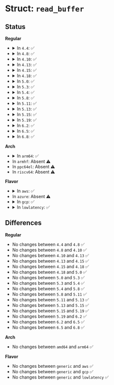 # Struct: <code>read_buffer</code>

## Status
<b>Regular</b>
<ul>
<li>
<details>
<summary>In <code>4.4</code>: ✅</summary>

```c
struct read_buffer {
    struct list_head list;
    unsigned int cons;
    unsigned int len;
    char msg[0];
};
```
</details>
</li>
<li>
<details>
<summary>In <code>4.8</code>: ✅</summary>

```c
struct read_buffer {
    struct list_head list;
    unsigned int cons;
    unsigned int len;
    char msg[0];
};
```
</details>
</li>
<li>
<details>
<summary>In <code>4.10</code>: ✅</summary>

```c
struct read_buffer {
    struct list_head list;
    unsigned int cons;
    unsigned int len;
    char msg[0];
};
```
</details>
</li>
<li>
<details>
<summary>In <code>4.13</code>: ✅</summary>

```c
struct read_buffer {
    struct list_head list;
    unsigned int cons;
    unsigned int len;
    char msg[0];
};
```
</details>
</li>
<li>
<details>
<summary>In <code>4.15</code>: ✅</summary>

```c
struct read_buffer {
    struct list_head list;
    unsigned int cons;
    unsigned int len;
    char msg[0];
};
```
</details>
</li>
<li>
<details>
<summary>In <code>4.18</code>: ✅</summary>

```c
struct read_buffer {
    struct list_head list;
    unsigned int cons;
    unsigned int len;
    char msg[0];
};
```
</details>
</li>
<li>
<details>
<summary>In <code>5.0</code>: ✅</summary>

```c
struct read_buffer {
    struct list_head list;
    unsigned int cons;
    unsigned int len;
    char msg[0];
};
```
</details>
</li>
<li>
<details>
<summary>In <code>5.3</code>: ✅</summary>

```c
struct read_buffer {
    struct list_head list;
    unsigned int cons;
    unsigned int len;
    char msg[0];
};
```
</details>
</li>
<li>
<details>
<summary>In <code>5.4</code>: ✅</summary>

```c
struct read_buffer {
    struct list_head list;
    unsigned int cons;
    unsigned int len;
    char msg[0];
};
```
</details>
</li>
<li>
<details>
<summary>In <code>5.8</code>: ✅</summary>

```c
struct read_buffer {
    struct list_head list;
    unsigned int cons;
    unsigned int len;
    char msg[0];
};
```
</details>
</li>
<li>
<details>
<summary>In <code>5.11</code>: ✅</summary>

```c
struct read_buffer {
    struct list_head list;
    unsigned int cons;
    unsigned int len;
    char msg[0];
};
```
</details>
</li>
<li>
<details>
<summary>In <code>5.13</code>: ✅</summary>

```c
struct read_buffer {
    struct list_head list;
    unsigned int cons;
    unsigned int len;
    char msg[0];
};
```
</details>
</li>
<li>
<details>
<summary>In <code>5.15</code>: ✅</summary>

```c
struct read_buffer {
    struct list_head list;
    unsigned int cons;
    unsigned int len;
    char msg[0];
};
```
</details>
</li>
<li>
<details>
<summary>In <code>5.19</code>: ✅</summary>

```c
struct read_buffer {
    struct list_head list;
    unsigned int cons;
    unsigned int len;
    char msg[0];
};
```
</details>
</li>
<li>
<details>
<summary>In <code>6.2</code>: ✅</summary>

```c
struct read_buffer {
    struct list_head list;
    unsigned int cons;
    unsigned int len;
    char msg[0];
};
```
</details>
</li>
<li>
<details>
<summary>In <code>6.5</code>: ✅</summary>

```c
struct read_buffer {
    struct list_head list;
    unsigned int cons;
    unsigned int len;
    char msg[0];
};
```
</details>
</li>
<li>
<details>
<summary>In <code>6.8</code>: ✅</summary>

```c
struct read_buffer {
    struct list_head list;
    unsigned int cons;
    unsigned int len;
    char msg[0];
};
```
</details>
</li>
</ul>
<b>Arch</b>
<ul>
<li>
<details>
<summary>In <code>arm64</code>: ✅</summary>

```c
struct read_buffer {
    struct list_head list;
    unsigned int cons;
    unsigned int len;
    char msg[0];
};
```
</details>
</li>
<li>
In <code>armhf</code>: Absent ⚠️
</li>
<li>
In <code>ppc64el</code>: Absent ⚠️
</li>
<li>
In <code>riscv64</code>: Absent ⚠️
</li>
</ul>
<b>Flavor</b>
<ul>
<li>
<details>
<summary>In <code>aws</code>: ✅</summary>

```c
struct read_buffer {
    struct list_head list;
    unsigned int cons;
    unsigned int len;
    char msg[0];
};
```
</details>
</li>
<li>
In <code>azure</code>: Absent ⚠️
</li>
<li>
<details>
<summary>In <code>gcp</code>: ✅</summary>

```c
struct read_buffer {
    struct list_head list;
    unsigned int cons;
    unsigned int len;
    char msg[0];
};
```
</details>
</li>
<li>
<details>
<summary>In <code>lowlatency</code>: ✅</summary>

```c
struct read_buffer {
    struct list_head list;
    unsigned int cons;
    unsigned int len;
    char msg[0];
};
```
</details>
</li>
</ul>

## Differences
<b>Regular</b>
<ul>
<li>
No changes between <code>4.4</code> and <code>4.8</code> ✅
</li>
<li>
No changes between <code>4.8</code> and <code>4.10</code> ✅
</li>
<li>
No changes between <code>4.10</code> and <code>4.13</code> ✅
</li>
<li>
No changes between <code>4.13</code> and <code>4.15</code> ✅
</li>
<li>
No changes between <code>4.15</code> and <code>4.18</code> ✅
</li>
<li>
No changes between <code>4.18</code> and <code>5.0</code> ✅
</li>
<li>
No changes between <code>5.0</code> and <code>5.3</code> ✅
</li>
<li>
No changes between <code>5.3</code> and <code>5.4</code> ✅
</li>
<li>
No changes between <code>5.4</code> and <code>5.8</code> ✅
</li>
<li>
No changes between <code>5.8</code> and <code>5.11</code> ✅
</li>
<li>
No changes between <code>5.11</code> and <code>5.13</code> ✅
</li>
<li>
No changes between <code>5.13</code> and <code>5.15</code> ✅
</li>
<li>
No changes between <code>5.15</code> and <code>5.19</code> ✅
</li>
<li>
No changes between <code>5.19</code> and <code>6.2</code> ✅
</li>
<li>
No changes between <code>6.2</code> and <code>6.5</code> ✅
</li>
<li>
No changes between <code>6.5</code> and <code>6.8</code> ✅
</li>
</ul>
<b>Arch</b>
<ul>
<li>
No changes between <code>amd64</code> and <code>arm64</code> ✅
</li>
</ul>
<b>Flavor</b>
<ul>
<li>
No changes between <code>generic</code> and <code>aws</code> ✅
</li>
<li>
No changes between <code>generic</code> and <code>gcp</code> ✅
</li>
<li>
No changes between <code>generic</code> and <code>lowlatency</code> ✅
</li>
</ul>
